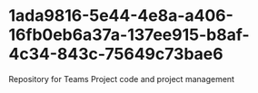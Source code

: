 # 1ada9816-5e44-4e8a-a406-16fb0eb6a37a-137ee915-b8af-4c34-843c-75649c73bae6
Repository for Teams Project code and project management
